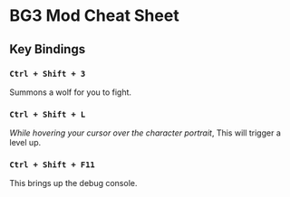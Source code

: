 # BG3 Mod Cheat Sheet

## Key Bindings

### `Ctrl + Shift + 3`

Summons a wolf for you to fight.

### `Ctrl + Shift + L`

*While hovering your cursor over the character portrait*, This will trigger a level up.

### `Ctrl + Shift + F11`

This brings up the debug console.
